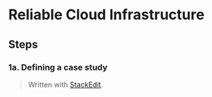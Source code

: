 
# Reliable Cloud Infrastructure

## Steps

### 1a. Defining a case study



> Written with [StackEdit](https://stackedit.io/).
<!--stackedit_data:
eyJoaXN0b3J5IjpbMTU1ODcxMDE5N119
-->